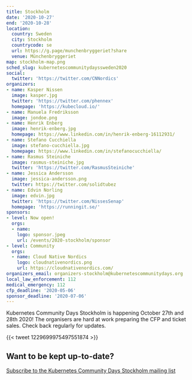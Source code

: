 ```yaml
---
title: Stockholm
date: '2020-10-27'
end: '2020-10-28'
location:
  country: Sweden
  city: Stockholm
  countrycode: se
  url: https://g.page/munchenbryggeriet?share
  venue: Münchenbryggeriet
map: stockholm-map.png
sched_slug: kubernetescommunitydayssweden2020
social:
  twitter: 'https://twitter.com/CNNordics'
organizers:
- name: Kasper Nissen
  image: kasper.jpg
  twitter: 'https://twitter.com/phennex'
  homepage: 'https://kubecloud.io/'
- name: Manuela Fredriksson
  image: jondoe.png
- name: Henrik Enberg
  image: henrik-enberg.jpg
  homepage: https://www.linkedin.com/in/henrik-enberg-16112931/
- name: Stefano Cucchiella
  image: stefano-cucchiella.jpg
  homepage: https://www.linkedin.com/in/stefanocucchiella/
- name: Rasmus Steiniche
  image: rasmus-steiniche.jpg
  twitter: 'https://twitter.com/RasmusSteiniche'
- name: Jessica Andersson
  image: jessica-andersson.png
  twitter: https://twitter.com/solidtubez
- name: Edvin Norling
  image: edvin.jpg
  twitter: 'https://twitter.com/NissesSenap'
  homepage: 'https://runningit.se/'
sponsors:
- level: Now open!
  orgs:
  - name:
    logo: sponsor.jpeg
    url: /events/2020-stockholm/sponsor
- level: Community
  orgs:
  - name: Cloud Native Nordics
    logo: cloudnativenordics.png
    url: https://cloudnativenordics.com/
organizers_email: organizers-stockholm@kubernetescommunitydays.org
local_law_enforcement: 112
medical_emergency: 112
cfp_deadline: '2020-05-06'
sponsor_deadline: '2020-07-06'
---
```


Kubernetes Community Days Stockholm is happening October 27th and 28th 2020! The organisers are hard at work preparing the CFP and ticket sales. Check back regularly for updates.

{{< tweet 1229699975497551874 >}}

## Want to be kept up-to-date?

[Subscribe to the Kubernetes Community Days Stockholm mailing list](http://kubernetesdays.stockholm/)
